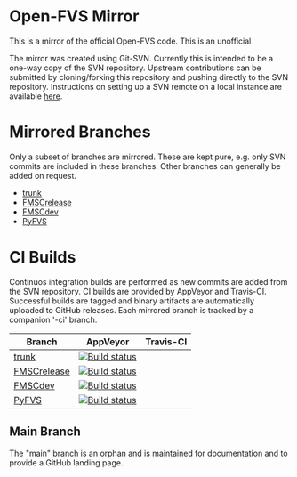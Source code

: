 # Open-FVS Mirror

This is a mirror of the official Open-FVS code. This is an unofficial 


The mirror was created using Git-SVN. Currently this is intended to be
a one-way copy of the SVN repository. Upstream contributions can be
submitted by cloning/forking this repository and pushing directly to the 
SVN repository. Instructions on setting up a SVN remote on a local 
instance are available [here](docs/mirror_notes.md).

# Mirrored Branches

Only a subset of branches are mirrored. These are kept pure, e.g. 
only SVN commits are included in these branches. Other branches 
can generally be added on request.

 - [trunk](https://github.com/tharen/open-fvs-mirror/tree/trunk)
 - [FMSCrelease](https://github.com/tharen/open-fvs-mirror/tree/FMSCrelease)
 - [FMSCdev](https://github.com/tharen/open-fvs-mirror/tree/FMSCdev)
 - [PyFVS](https://github.com/tharen/open-fvs-mirror/tree/PyFVS)

# CI Builds
Continuos integration builds are performed as new commits are added 
from the SVN repository. CI builds are provided by AppVeyor and Travis-CI.
Successful builds are tagged and binary artifacts are automatically uploaded
to GitHub releases. Each mirrored branch is tracked by a companion '-ci' branch.

| Branch | AppVeyor | Travis-CI |
| ------ | :------: | :-------: |
|[trunk][11]|[![Build status](https://ci.appveyor.com/api/projects/status/eyyqq4a57xk0ttt0/branch/trunk-ci?svg=true)][13]||
|[FMSCrelease][21]|[![Build status](https://ci.appveyor.com/api/projects/status/eyyqq4a57xk0ttt0/branch/FMSCrelease-ci?svg=true)][23]||
|[FMSCdev][31]|[![Build status](https://ci.appveyor.com/api/projects/status/eyyqq4a57xk0ttt0/branch/FMSCdev-ci?svg=true)][33]||
|[PyFVS][41]|[![Build status](https://ci.appveyor.com/api/projects/status/eyyqq4a57xk0ttt0/branch/PyFVS-ci?svg=true)][43]||

[11]: https://sourceforge.net/p/open-fvs/code/HEAD/tree/trunk/
[13]: https://ci.appveyor.com/project/tharen/open-fvs-mirror/branch/trunk-ci

[21]: https://sourceforge.net/p/open-fvs/code/HEAD/tree/FMSCrelease/
[23]: https://ci.appveyor.com/project/tharen/open-fvs-mirror/branch/FMSCrelease-ci

[31]: https://sourceforge.net/p/open-fvs/code/HEAD/tree/FMSCdev/
[33]: https://ci.appveyor.com/project/tharen/open-fvs-mirror/branch/FMSCdev-ci

[41]: https://sourceforge.net/p/open-fvs/code/HEAD/tree/PyFVS/
[43]: https://ci.appveyor.com/project/tharen/open-fvs-mirror/branch/PyFVS-ci

## Main Branch

The "main" branch is an orphan and is maintained for documentation and 
to provide a GitHub landing page. 